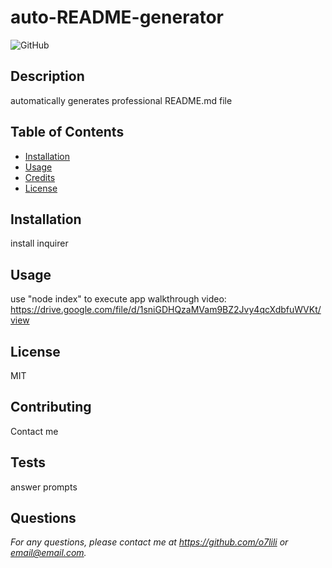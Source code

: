 
# auto-README-generator

![GitHub](https://img.shields.io/badge/license-MIT-green)

## Description
automatically generates professional README.md file

## Table of Contents
- [Installation](#installation)
- [Usage](#usage)
- [Credits](#credits)
- [License](#license)

## Installation
install inquirer

## Usage
use "node index" to execute app
walkthrough video: https://drive.google.com/file/d/1sniGDHQzaMVam9BZ2Jvy4qcXdbfuWVKt/view

## License
MIT

## Contributing
Contact me

## Tests
answer prompts

## Questions
*For any questions, please contact me at https://github.com/o7lili or email@email.com.*
    